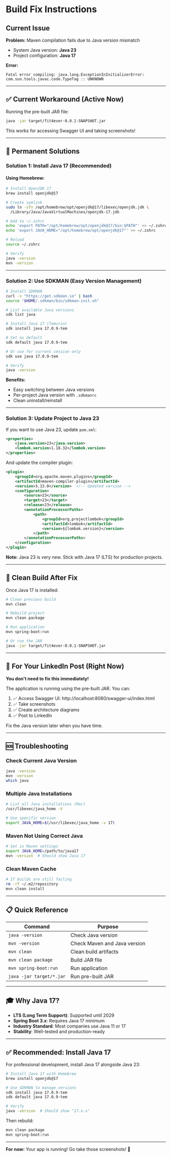 # Build Fix Instructions

## Current Issue

**Problem:** Maven compilation fails due to Java version mismatch
- System Java version: **Java 23**
- Project configuration: **Java 17**

**Error:**
```
Fatal error compiling: java.lang.ExceptionInInitializerError: 
com.sun.tools.javac.code.TypeTag :: UNKNOWN
```

---

## ✅ Current Workaround (Active Now)

Running the pre-built JAR file:
```bash
java -jar target/fit4ever-0.0.1-SNAPSHOT.jar
```

This works for accessing Swagger UI and taking screenshots!

---

## 🔧 Permanent Solutions

### Solution 1: Install Java 17 (Recommended)

#### Using Homebrew:
```bash
# Install OpenJDK 17
brew install openjdk@17

# Create symlink
sudo ln -sfn /opt/homebrew/opt/openjdk@17/libexec/openjdk.jdk \
  /Library/Java/JavaVirtualMachines/openjdk-17.jdk

# Add to ~/.zshrc
echo 'export PATH="/opt/homebrew/opt/openjdk@17/bin:$PATH"' >> ~/.zshrc
echo 'export JAVA_HOME="/opt/homebrew/opt/openjdk@17"' >> ~/.zshrc

# Reload
source ~/.zshrc

# Verify
java -version
mvn -version
```

---

### Solution 2: Use SDKMAN (Easy Version Management)

```bash
# Install SDKMAN
curl -s "https://get.sdkman.io" | bash
source "$HOME/.sdkman/bin/sdkman-init.sh"

# List available Java versions
sdk list java

# Install Java 17 (Temurin)
sdk install java 17.0.9-tem

# Set as default
sdk default java 17.0.9-tem

# Or use for current session only
sdk use java 17.0.9-tem

# Verify
java -version
```

**Benefits:**
- Easy switching between Java versions
- Per-project Java version with `.sdkmanrc`
- Clean uninstall/reinstall

---

### Solution 3: Update Project to Java 23

If you want to use Java 23, update `pom.xml`:

```xml
<properties>
    <java.version>23</java.version>
    <lombok.version>1.18.32</lombok.version>
</properties>
```

And update the compiler plugin:

```xml
<plugin>
    <groupId>org.apache.maven.plugins</groupId>
    <artifactId>maven-compiler-plugin</artifactId>
    <version>3.13.0</version>  <!-- Updated version -->
    <configuration>
        <source>23</source>
        <target>23</target>
        <release>23</release>
        <annotationProcessorPaths>
            <path>
                <groupId>org.projectlombok</groupId>
                <artifactId>lombok</artifactId>
                <version>${lombok.version}</version>
            </path>
        </annotationProcessorPaths>
    </configuration>
</plugin>
```

**Note:** Java 23 is very new. Stick with Java 17 (LTS) for production projects.

---

## 🧹 Clean Build After Fix

Once Java 17 is installed:

```bash
# Clean previous build
mvn clean

# Rebuild project
mvn clean package

# Run application
mvn spring-boot:run

# Or run the JAR
java -jar target/fit4ever-0.0.1-SNAPSHOT.jar
```

---

## 🎯 For Your LinkedIn Post (Right Now)

**You don't need to fix this immediately!**

The application is running using the pre-built JAR. You can:

1. ✅ Access Swagger UI: http://localhost:8080/swagger-ui/index.html
2. ✅ Take screenshots
3. ✅ Create architecture diagrams
4. ✅ Post to LinkedIn

Fix the Java version later when you have time.

---

## 🆘 Troubleshooting

### Check Current Java Version
```bash
java -version
mvn -version
which java
```

### Multiple Java Installations
```bash
# List all Java installations (Mac)
/usr/libexec/java_home -V

# Use specific version
export JAVA_HOME=$(/usr/libexec/java_home -v 17)
```

### Maven Not Using Correct Java
```bash
# Set in Maven settings
export JAVA_HOME=/path/to/java17
mvn -version  # Should show Java 17
```

### Clean Maven Cache
```bash
# If builds are still failing
rm -rf ~/.m2/repository
mvn clean install
```

---

## 📋 Quick Reference

| Command | Purpose |
|---------|---------|
| `java -version` | Check Java version |
| `mvn -version` | Check Maven and Java version |
| `mvn clean` | Clean build artifacts |
| `mvn clean package` | Build JAR file |
| `mvn spring-boot:run` | Run application |
| `java -jar target/*.jar` | Run pre-built JAR |

---

## 🎓 Why Java 17?

- **LTS (Long Term Support)**: Supported until 2029
- **Spring Boot 3.x**: Requires Java 17 minimum
- **Industry Standard**: Most companies use Java 11 or 17
- **Stability**: Well-tested and production-ready

---

## ✅ Recommended: Install Java 17

For professional development, install Java 17 alongside Java 23:

```bash
# Install Java 17 with Homebrew
brew install openjdk@17

# Use SDKMAN to manage versions
sdk install java 17.0.9-tem
sdk default java 17.0.9-tem

# Verify
java -version  # Should show "17.x.x"
```

Then rebuild:
```bash
mvn clean package
mvn spring-boot:run
```

---

**For now:** Your app is running! Go take those screenshots! 📸



